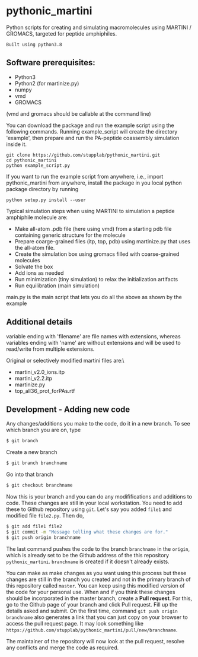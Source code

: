 # pythonic_martini

Python scripts for creating and simulating macromolecules using MARTINI / GROMACS, targeted for peptide amphiphiles.

    Built using python3.8


## Software prerequisites:
- Python3 
- Python2 (for martinize.py)
- numpy
- vmd     
- GROMACS

(vmd and gromacs should be callable at the command line)

You can download the package and run the example script using the following commands. Running example_script will create the directory 'example', then prepare and run the PA-peptide coassembly simulation inside it.
    
    git clone https://github.com/stupplab/pythonic_martini.git
    cd pythonic_martini
    python example_script.py


If you want to run the example script from anywhere, i.e., import pythonic_martini from anywhere, install the package in you local python package directory by running

    python setup.py install --user


Typical simulation steps when using MARTINI to simulation a peptide amphiphile molecule are:
- Make all-atom .pdb file (here using vmd) from a starting pdb file containing generic structure for the molecule
- Prepare coarge-grained files (itp, top, pdb) using martinize.py that uses the all-atom file. 
- Create the simulation box using gromacs filled with coarse-grained molecules
- Solvate the box
- Add ions as needed 
- Run minimization (tiny simulation) to relax the initialization artifacts
- Run equilibration (main simulation)

main.py is the main script that lets you do all the above as shown by the example



## Additional details
variable ending with 'filename' are file names with extensions, whereas variables ending with 'name' are without extensions and will be used to read/write from multiple extensions.

Original or selectively modified martini files are:\
- martini_v2.0_ions.itp
- martini_v2.2.itp
- martinize.py
- top_all36_prot_forPAs.rtf



## Development - Adding new code
Any changes/additions you make to the code, do it in a new branch. 
To see which branch you are on, type 
```bash
$ git branch
```
Create a new branch
```bash
$ git branch branchname
```
Go into that branch
```bash
$ git checkout branchname
```
Now this is your branch and you can do any modififications and additions to code. These changes are still in your local workstation. You need to add these to Github repository using `git`. Let's say you added `file1` and modified file `file2.py`. Then do,
```bash
$ git add file1 file2
$ git commit -m "Message telling what these changes are for."
$ git push origin branchname
```
The last command pushes the code to the branch `branchname` in the `origin`, which is already set to be the Github address of the this repository `pythonic_martini`. `branchname` is created if it doesn't already exists.

You can make as make changes as you want using this process but these changes are still in the branch you created and not in the primary branch of this repository called `master`. You can keep using this modified version of the code for your personal use. When and if you think these changes should be incorporated in the master branch, create a **Pull request**. For this, go to the Github page of your branch and click Pull request. Fill up the details asked and submit. On the first time, command `git push origin branchname` also generates a link that you can just copy on your browser to access the pull request page. It may look something like `https://github.com/stupplab/pythonic_martini/pull/new/branchname`.

The maintainer of the repository will now look at the pull request, resolve any conflicts and merge the code as required.

